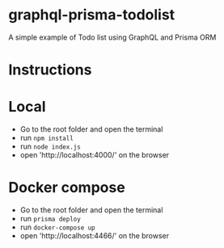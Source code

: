 # graphql-prisma-todolist
A simple example of Todo list using GraphQL and Prisma ORM

# Instructions

# Local
- Go to the root folder and open the terminal
- run ```npm install```
- run ```node index.js```
- open 'http://localhost:4000/' on the browser

# Docker compose
- Go to the root folder and open the terminal
- run ```prisma deploy```
- run ```docker-compose up```
- open 'http://localhost:4466/' on the browser
